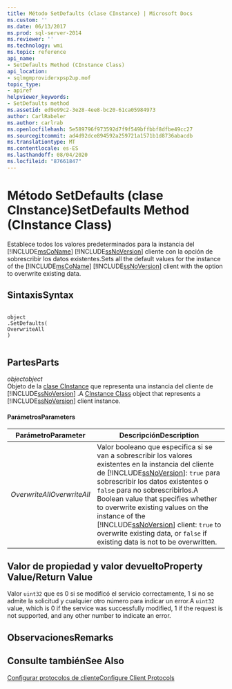 ```yaml
---
title: Método SetDefaults (clase CInstance) | Microsoft Docs
ms.custom: ''
ms.date: 06/13/2017
ms.prod: sql-server-2014
ms.reviewer: ''
ms.technology: wmi
ms.topic: reference
api_name:
- SetDefaults Method (CInstance Class)
api_location:
- sqlmgmproviderxpsp2up.mof
topic_type:
- apiref
helpviewer_keywords:
- SetDefaults method
ms.assetid: ed9e99c2-3e28-4ee8-bc20-61ca05984973
author: CarlRabeler
ms.author: carlrab
ms.openlocfilehash: 5e589796f973592d7f9f549bffbbf8dfbe49cc27
ms.sourcegitcommit: ad4d92dce894592a259721a1571b1d8736abacdb
ms.translationtype: MT
ms.contentlocale: es-ES
ms.lasthandoff: 08/04/2020
ms.locfileid: "87661847"
---
```

# <a name="setdefaults-method-cinstance-class"></a><span data-ttu-id="1b9a1-102">Método SetDefaults (clase CInstance)</span><span class="sxs-lookup"><span data-stu-id="1b9a1-102">SetDefaults Method (CInstance Class)</span></span>
  <span data-ttu-id="1b9a1-103">Establece todos los valores predeterminados para la instancia del [!INCLUDE[msCoName](../../includes/msconame-md.md)] [!INCLUDE[ssNoVersion](../../includes/ssnoversion-md.md)] cliente con la opción de sobrescribir los datos existentes.</span><span class="sxs-lookup"><span data-stu-id="1b9a1-103">Sets all the default values for the instance of the [!INCLUDE[msCoName](../../includes/msconame-md.md)] [!INCLUDE[ssNoVersion](../../includes/ssnoversion-md.md)] client with the option to overwrite existing data.</span></span>  
  
## <a name="syntax"></a><span data-ttu-id="1b9a1-104">Sintaxis</span><span class="sxs-lookup"><span data-stu-id="1b9a1-104">Syntax</span></span>  
  
```  
  
object  
.SetDefaults(  
OverwriteAll  
)  
  
```  
  
## <a name="parts"></a><span data-ttu-id="1b9a1-105">Partes</span><span class="sxs-lookup"><span data-stu-id="1b9a1-105">Parts</span></span>  
 <span data-ttu-id="1b9a1-106">*object*</span><span class="sxs-lookup"><span data-stu-id="1b9a1-106">*object*</span></span>  
 <span data-ttu-id="1b9a1-107">Objeto de la [clase CInstance](cinstance-class.md) que representa una instancia del cliente de [!INCLUDE[ssNoVersion](../../includes/ssnoversion-md.md)] .</span><span class="sxs-lookup"><span data-stu-id="1b9a1-107">A [CInstance Class](cinstance-class.md) object that represents a [!INCLUDE[ssNoVersion](../../includes/ssnoversion-md.md)] client instance.</span></span>  
  
#### <a name="parameters"></a><span data-ttu-id="1b9a1-108">Parámetros</span><span class="sxs-lookup"><span data-stu-id="1b9a1-108">Parameters</span></span>  
  
|<span data-ttu-id="1b9a1-109">Parámetro</span><span class="sxs-lookup"><span data-stu-id="1b9a1-109">Parameter</span></span>|<span data-ttu-id="1b9a1-110">Descripción</span><span class="sxs-lookup"><span data-stu-id="1b9a1-110">Description</span></span>|  
|---------------|-----------------|  
|<span data-ttu-id="1b9a1-111">*OverwriteAll*</span><span class="sxs-lookup"><span data-stu-id="1b9a1-111">*OverwriteAll*</span></span>|<span data-ttu-id="1b9a1-112">Valor booleano que especifica si se van a sobrescribir los valores existentes en la instancia del cliente de [!INCLUDE[ssNoVersion](../../includes/ssnoversion-md.md)]: `true` para sobrescribir los datos existentes o `false` para no sobrescribirlos.</span><span class="sxs-lookup"><span data-stu-id="1b9a1-112">A Boolean value that specifies whether to overwrite existing values on the instance of the [!INCLUDE[ssNoVersion](../../includes/ssnoversion-md.md)] client: `true` to overwrite existing data, or `false` if existing data is not to be overwritten.</span></span>|  
  
## <a name="property-valuereturn-value"></a><span data-ttu-id="1b9a1-113">Valor de propiedad y valor devuelto</span><span class="sxs-lookup"><span data-stu-id="1b9a1-113">Property Value/Return Value</span></span>  
 <span data-ttu-id="1b9a1-114">Valor `uint32` que es 0 si se modificó el servicio correctamente, 1 si no se admite la solicitud y cualquier otro número para indicar un error.</span><span class="sxs-lookup"><span data-stu-id="1b9a1-114">A `uint32` value, which is 0 if the service was successfully modified, 1 if the request is not supported, and any other number to indicate an error.</span></span>  
  
## <a name="remarks"></a><span data-ttu-id="1b9a1-115">Observaciones</span><span class="sxs-lookup"><span data-stu-id="1b9a1-115">Remarks</span></span>  
  
## <a name="see-also"></a><span data-ttu-id="1b9a1-116">Consulte también</span><span class="sxs-lookup"><span data-stu-id="1b9a1-116">See Also</span></span>  
 [<span data-ttu-id="1b9a1-117">Configurar protocolos de cliente</span><span class="sxs-lookup"><span data-stu-id="1b9a1-117">Configure Client Protocols</span></span>](https://technet.microsoft.com/library/ms181035.aspx)  
  
  
